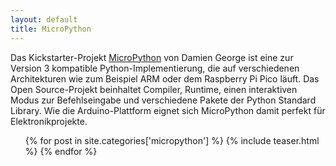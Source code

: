 ```yaml
---
layout: default
title: MicroPython
---
```


 Das Kickstarter-Projekt [MicroPython](https://micropython.org) von Damien George ist eine zur Version 3 kompatible Python-Implementierung, die auf verschiedenen Architekturen wie zum Beispiel ARM oder dem Raspberry Pi Pico läuft. Das Open Source-Projekt beinhaltet Compiler, Runtime, einen interaktiven Modus zur Befehlseingabe und verschiedene Pakete der Python Standard Library. Wie die Arduino-Plattform eignet sich MicroPython damit perfekt für Elektronikprojekte.

<ul style="list-style-type:none;">

{% for post in site.categories['micropython'] %}
{% include teaser.html %}
{% endfor %}
</ul>
